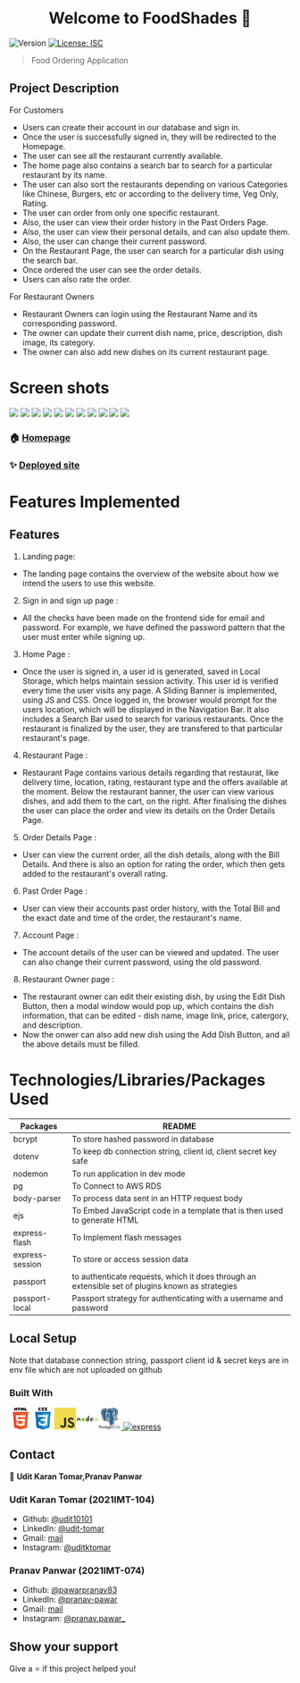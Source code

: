 <h1 align="center">Welcome to FoodShades 🍻</h1>
<p>
  <img alt="Version" src="https://img.shields.io/badge/version-1.0.0-blue.svg?cacheSeconds=2592000" />
  <a href="#" target="_blank">
    <img alt="License: ISC" src="https://img.shields.io/badge/License-ISC-yellow.svg" />
  </a>
</p>

> Food Ordering Application

## Project Description

For Customers

- Users can create their account in our database and sign in.
- Once the user is successfully signed in, they will be redirected to the Homepage.
- The user can see all the restaurant currently available.
- The home page also contains a search bar to search for a particular restaurant by its name.
- The user can also sort the restaurants depending on various Categories like Chinese, Burgers, etc or according to the delivery time, Veg Only, Rating.
- The user can order from only one specific restaurant.
- Also, the user can view their order history in the Past Orders Page.
- Also, the user can view their personal details, and can also update them.
- Also, the user can change their current password.
- On the Restaurant Page, the user can search for a particular dish using the search bar.
- Once ordered the user can see the order details.
- Users can also rate the order.

For Restaurant Owners

- Restaurant Owners can login using the Restaurant Name and its corresponding password.
- The owner can update their current dish name, price, description, dish image, its category.
- The owner can also add new dishes on its current restaurant page.

# Screen shots

<img src="assets/images/landing_page1.jpeg"></img>
<img src="assets/images/landing_page2.jpeg"></img>
<img src="assets/images/signin1.jpeg"></img>
<img src="assets/images/signin2.jpeg"></img>
<img src="assets/images/feed.jpeg"></img>
<img src="assets/images/create_a_post.jpeg"></img>
<img src="assets/images/feedback.jpeg"></img>
<img src="assets/images/view_profile.jpeg"></img>
<img src="assets/images/edit_delete_post.jpeg"></img>
<img src="assets/images/edit_profile.jpeg"></img>
<img src="assets/images/startup.jpeg"></img>

### 🏠 [Homepage](/public)

### ✨ [Deployed site](https://foodshades.herokuapp.com/)

# Features Implemented

## Features

1. Landing page:

- The landing page contains the overview of the website about how we intend the users to use this website.

2. Sign in and sign up page :

- All the checks have been made on the frontend side for email and password. For example, we have defined the password pattern that the user must enter while signing up.

3. Home Page :

- Once the user is signed in, a user id is generated, saved in Local Storage, which helps maintain session activity. This user id is verified every time the user visits any page.
  A Sliding Banner is implemented, using JS and CSS.
  Once logged in, the browser would prompt for the users location, which will be displayed in the Navigation Bar.
  It also includes a Search Bar used to search for various restaurants.
  Once the restaurant is finalized by the user, they are transfered to that particular restaurant's page.

4. Restaurant Page :

- Restaurant Page contains various details regarding that restaurat, like delivery time, location, rating, restaurant type and the offers available at the moment. Below the restaurant banner, the user can view various dishes, and add them to the cart, on the right. After finalising the dishes the user can place the order and view its details on the Order Details Page.

5. Order Details Page :

- User can view the current order, all the dish details, along with the Bill Details. And there is also an option for rating the order, which then gets added to the restaurant's overall rating.

6. Past Order Page :

- User can view their accounts past order history, with the Total Bill and the exact date and time of the order, the restaurant's name.

7. Account Page :

- The account details of the user can be viewed and updated. The user can also change their current password, using the old password.

8. Restaurant Owner page :

- The restaurant owner can edit their existing dish, by using the Edit Dish Button, then a modal window would pop up, which contains the dish information, that can be edited - dish name, image link, price, catergory, and description.
- Now the onwer can also add new dish using the Add Dish Button, and all the above details must be filled.

# Technologies/Libraries/Packages Used

| Packages                | README                                                                                               |
| ----------------------- | ---------------------------------------------------------------------------------------------------- |
| bcrypt                  | To store hashed password in database                                                                 |
| dotenv                  | To keep db connection string, client id, client secret key safe                                      |
| nodemon                 | To run application in dev mode                                                                       |
| pg                      | To Connect to AWS RDS                                                                                |
| body-parser             | To process data sent in an HTTP request body                                                         |
| ejs                     | To Embed JavaScript code in a template that is then used to generate HTML                            |
| express-flash           | To Implement flash messages                                                                          |
| express-session         | To store or access session data                                                                      |
| passport                | to authenticate requests, which it does through an extensible set of plugins known as strategies     |
| passport-local          | Passport strategy for authenticating with a username and password                                    |




## Local Setup

Note that database connection string, passport client id & secret keys are in env file which are not uploaded on github

### Built With

<img src="https://raw.githubusercontent.com/devicons/devicon/master/icons/html5/html5-original-wordmark.svg" alt="html5" width="40" height="40" style="max-width:100%;"><img src="https://raw.githubusercontent.com/devicons/devicon/master/icons/css3/css3-original-wordmark.svg" alt="css3" width="40" height="40" style="max-width:100%;"><img src="https://raw.githubusercontent.com/devicons/devicon/master/icons/javascript/javascript-original.svg" alt="javascript" width="40" height="40" style="max-width:100%;"><img src="https://raw.githubusercontent.com/devicons/devicon/master/icons/nodejs/nodejs-original-wordmark.svg" alt="nodejs" width="40" height="40" style="max-width:100%;"><img src="https://raw.githubusercontent.com/devicons/devicon/master/icons/postgresql/postgresql-original-wordmark.svg" alt="postgresql" width="40" height="40" style="max-width:100%;"><a href="https://expressjs.com" target="_blank"> <img src="https://www.vectorlogo.zone/logos/expressjs/expressjs-ar21.svg" alt="express" height="40"/> </a>

## Contact

👤 **Udit Karan Tomar,Pranav Panwar**

### Udit Karan Tomar (2021IMT-104)

- Github: [@udit10101](hhttps://github.com/udit10101)
- LinkedIn: [@udit-tomar](https://www.linkedin.com/in/udit-tomar-a07323235/)
- Gmail: [mail](mailto:bandarysohan24@gmail.com)
- Instagram: [@uditktomar](https://www.instagram.com/uditktomar/)

### Pranav Panwar (2021IMT-074)

- Github: [@pawarpranav83](https://github.com/pawarpranav83)
- LinkedIn: [@pranav-pawar](https://www.linkedin.com/in/pranav-pawar-b54954242/)
- Gmail: [mail](mailto:pawar.pranav83@gmail.com)
- Instagram: [@pranav.pawar_](https://www.instagram.com/pranav.pawar_/)

## Show your support

Give a ⭐️ if this project helped you!
